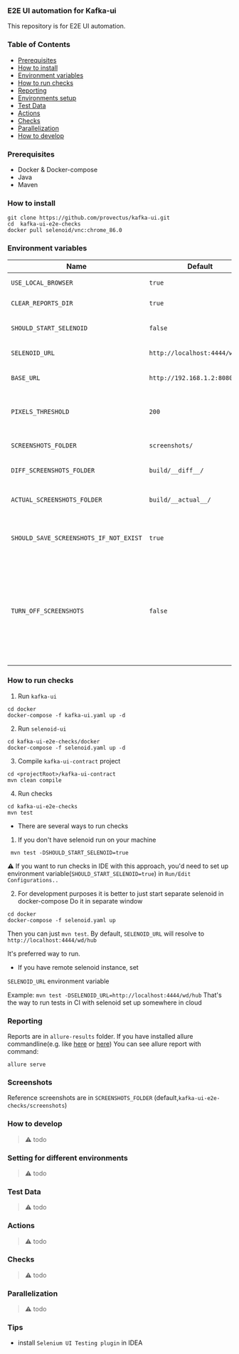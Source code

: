 ### E2E UI automation for Kafka-ui

This repository is for E2E UI automation. 

### Table of Contents

- [Prerequisites](#prerequisites)
- [How to install](#how-to-install)
- [Environment variables](#environment-variables)
- [How to run checks](#how-to-run-checks)
- [Reporting](#reporting)
- [Environments setup](#environments-setup)
- [Test Data](#test-data)
- [Actions](#actions)
- [Checks](#checks)
- [Parallelization](#parallelization)
- [How to develop](#how-to-develop)

### Prerequisites
- Docker & Docker-compose
- Java
- Maven
  
### How to install
```
git clone https://github.com/provectus/kafka-ui.git
cd  kafka-ui-e2e-checks
docker pull selenoid/vnc:chrome_86.0  
```
### Environment variables

|Name               	                |   Default   | Description
|---------------------------------------|-------------|---------------------
|`USE_LOCAL_BROWSER`                    |  `true`     | clear reports dir on startup
|`CLEAR_REPORTS_DIR`                    |  `true`     | clear reports dir on startup
|`SHOULD_START_SELENOID`                |  `false`    | starts selenoid container on startup
|`SELENOID_URL`                         |  `http://localhost:4444/wd/hub`    | URL of remote selenoid instance
|`BASE_URL`                             |  `http://192.168.1.2:8080/`    | base url for selenide configuration
|`PIXELS_THRESHOLD`                     |  `200`    | Amount of pixels, that should be different to fail screenshot check
|`SCREENSHOTS_FOLDER`                   |  `screenshots/`    | folder for keeping reference screenshots
|`DIFF_SCREENSHOTS_FOLDER`              |  `build/__diff__/`    | folder for keeping  screenshots diffs
|`ACTUAL_SCREENSHOTS_FOLDER`            |  `build/__actual__/`   | folder for keeping  actual screenshots(during checks)
|`SHOULD_SAVE_SCREENSHOTS_IF_NOT_EXIST` |  `true`    | folder for keeping  actual screenshots(during checks)
|`TURN_OFF_SCREENSHOTS`                 |  `false`    | If true, `compareScreenshots` will not fail on different screenshots. Useful for functional debugging on local machine, while preserving golden screenshots made in selenoid

### How to run checks

1. Run `kafka-ui` 
```
cd docker
docker-compose -f kafka-ui.yaml up -d
```
2. Run `selenoid-ui` 
```
cd kafka-ui-e2e-checks/docker
docker-compose -f selenoid.yaml up -d
```
3. Compile `kafka-ui-contract` project
```
cd <projectRoot>/kafka-ui-contract
mvn clean compile
```
4. Run checks 
```
cd kafka-ui-e2e-checks
mvn test
```

* There are several ways to run checks

1. If you don't have  selenoid run on your machine
```
 mvn test -DSHOULD_START_SELENOID=true
```
⚠️ If you want to run checks in IDE with this approach, you'd need to set up
environment variable(`SHOULD_START_SELENOID=true`) in `Run/Edit Configurations..`

2. For development purposes it is better to just start separate selenoid in docker-compose
Do it in separate window
```
cd docker
docker-compose -f selenoid.yaml up
```
Then you can just `mvn test`. By default, `SELENOID_URL` will resolve to `http://localhost:4444/wd/hub`

It's preferred way to run. 

* If you have remote selenoid instance, set 

`SELENOID_URL` environment variable

Example:
`mvn test -DSELENOID_URL=http://localhost:4444/wd/hub`
That's the way to run tests in CI with selenoid set up somewhere in cloud

### Reporting

Reports are in `allure-results` folder.
If you have installed allure commandline(e.g. like [here](https://docs.qameta.io/allure/#_installing_a_commandline) or [here](https://www.npmjs.com/package/allure-commandline))
You can see allure report with command:
```
allure serve
```
### Screenshots

Reference screenshots are in `SCREENSHOTS_FOLDER`  (default,`kafka-ui-e2e-checks/screenshots`)

### How to develop
> ⚠️ todo 
### Setting for different environments
> ⚠️ todo 
### Test Data
> ⚠️ todo 
### Actions
> ⚠️ todo 
### Checks
> ⚠️ todo 
### Parallelization
> ⚠️ todo 
### Tips
 - install `Selenium UI Testing plugin` in IDEA

